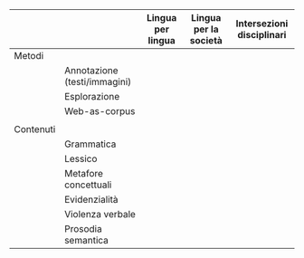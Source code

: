 <script src="https://cdnjs.cloudflare.com/ajax/libs/font-awesome/5.13.0/js/all.min.js" integrity="sha256-KzZiKy0DWYsnwMF+X1DvQngQ2/FxF7MF3Ff72XcpuPs=" crossorigin="anonymous"></script> 

|           |                              | Lingua per lingua                                       | Lingua per la società                                   | Intersezioni disciplinari                               |
|-----------|------------------------------|---------------------------------------------------------|---------------------------------------------------------|---------------------------------------------------------|
| Metodi    |                              |                                                         |                                                         |                                                         |
|           | Annotazione (testi/immagini) | <i class="fas fa-check-circle" style="color:green"></i> | <i class="fas fa-check-circle" style="color:green"></i> | <i class="fas fa-check-circle" style="color:green"></i> |
|           | Esplorazione                 | <i class="fas fa-check-circle" style="color:green"></i> | <i class="fas fa-check-circle" style="color:green"></i> | <i class="fas fa-check-circle" style="color:green"></i> |
|           | Web-as-corpus                | <i class="fas fa-check-circle" style="color:green"></i> | <i class="fas fa-check-circle" style="color:green"></i> | <i class="fas fa-check-circle" style="color:green"></i> |
|           |                              |                                                         |                                                         |                                                         |
| Contenuti |                              |                                                         |                                                         |                                                         |
|           | Grammatica                   | <i class="fas fa-check-circle" style="color:green"></i> |                                                         |                                                         |
|           | Lessico                      | <i class="fas fa-check-circle" style="color:green"></i> |                                                         |                                                         |
|           | Metafore concettuali         | <i class="fas fa-check-circle" style="color:green"></i> | <i class="fas fa-check-circle" style="color:green"></i> | <i class="fas fa-check-circle" style="color:green"></i> |
|           | Evidenzialità                | <i class="fas fa-check-circle" style="color:green"></i> | <i class="fas fa-check-circle" style="color:green"></i> | <i class="fas fa-check-circle" style="color:green"></i> |
|           | Violenza verbale             | <i class="fas fa-check-circle" style="color:green"></i> | <i class="fas fa-check-circle" style="color:green"></i> |                                                         |
|           | Prosodia semantica           | <i class="fas fa-check-circle" style="color:green"></i> | <i class="fas fa-check-circle" style="color:green"></i> | <i class="fas fa-check-circle" style="color:green"></i> |
